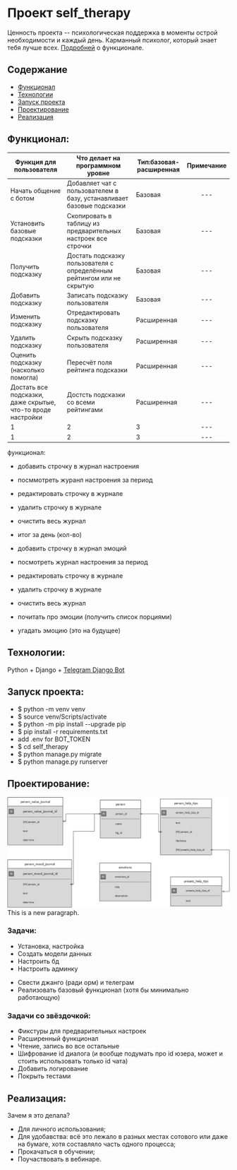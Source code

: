 # Проект self_therapy
Ценность проекта -- психологическая поддержка в моменты острой необходимости и каждый день.
Карманный психолог, который знает тебя лучше всех. [Подробней](#функционал) о функционале.

## Содержание
- [Функционал](#функционал)
- [Технологии](#технологии)
- [Запуск проекта](#запуск-проекта)
- [Проектирование](#проектирование)
- [Реализация](#реализация)

## Функционал:
|Функция для пользователя | Что делает на программном уровне | Тип:базовая-расширенная | Примечание |
| ------------- |---------------------|-----|:-----:|
|Начать общение с ботом | Добавляет чат с пользователем в базу, устанавливает базовые подсказки | Базовая | --- |
|Установить базовые подсказки | Скопировать в таблицу из предварительных настроек все строчки | Базовая | --- |
|Получить подсказку | Достать подсказку пользователя с определённым рейтингом или не скрытую| Базовая | --- |
|Добавить подсказку | Записать подсказку пользователя | Базовая | --- |
|Изменить подсказку | Отредактировать подсказку пользователя | Расширенная | --- |
|Удалить подсказку | Скрыть подсказку пользователя | Расширенная | --- |
|Оценить подсказку (насколько помогла) | Пересчёт поля рейтинга подсказки | Расширенная | --- |
|Достать все подсказки, даже скрытые, что-то вроде настройки | Достсть подсказки со всеми рейтингами | Расширенная | --- |
|1 | 2 | 3 | --- |
|1 | 2 | 3 | --- |

функционал:

- добавить строчку в журнал настроения 
- посммотреть журанл настроения за период
- редактировать строчку в журнале
- удалить строчку в журнале
- очистить весь журнал
- итог за день (кол-во)

- добавить строчку в журнал эмоций
- посмотреть журнал настроения за период
- редактировать строчку в журнале
- удалить строчку в журнале
- очистить весь журнал

- почитать про эмоции (получить список порциями)
- угадать эмоцию (это на будущее)

## Технологии:
Python + Django + [Telegram Django Bot](https://github.com/alexanderaleskin/telegram_django_bot_bridge)


## Запуск проекта:
- $ python -m venv venv
- $ source venv/Scripts/activate
- $ python -m pip install --upgrade pip
- $ pip install -r requirements.txt
- add .env for BOT_TOKEN
- $ cd self_therapy
- $ python manage.py migrate
- $ python manage.py runserver


## Проектирование:

![Схема БД](https://github.com/belyashnikovatn/self_therapy/blob/main/self_help_project.png)  
This is a new paragraph.

### Задачи:
+ Установка, настройка 
+ Создать модели данных
+ Настроить бд
+ Настроить админку
- Свести джанго (ради орм) и телеграм
- Реализовать базовый функционал (хотя бы минимально работающую)


### Задачи со звёздочкой:
- Фикстуры для предварительных настроек
- Расширенный функционал
- Чтение, запись во все остальные 
- Шифрование id диалога (и вообще подумать про id юзера, может и стоить использовать только id чата)
- Добавить логирование
- Покрыть тестами

## Реализация:

Зачем я это делала? 
- Для личного использования;
- Для удобавства: всё это лежало в разных местах сотового или даже на бумаге, хотя составляло часть одного процесса;
- Прокачаться в обучении;
- Поучаствовать в вебинаре.


